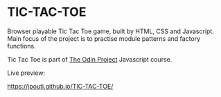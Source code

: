 # TIC-TAC-TOE

Browser playable Tic Tac Toe game, built by HTML, CSS and Javascript.
Main focus of the project is to practise module patterns and factory functions. 

Tic Tac Toe is part of [The Odin Project](https://www.theodinproject.com/lessons/node-path-javascript-tic-tac-toe) Javascript course.

Live preview: 

https://jpouti.github.io/TIC-TAC-TOE/